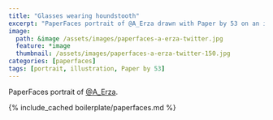```yaml
---
title: "Glasses wearing houndstooth"
excerpt: "PaperFaces portrait of @A_Erza drawn with Paper by 53 on an iPad."
image: 
  path: &image /assets/images/paperfaces-a-erza-twitter.jpg 
  feature: *image
  thumbnail: /assets/images/paperfaces-a-erza-twitter-150.jpg
categories: [paperfaces]
tags: [portrait, illustration, Paper by 53]
---
```


PaperFaces portrait of [@A_Erza](https://twitter.com/A_Erza).

{% include_cached boilerplate/paperfaces.md %}
